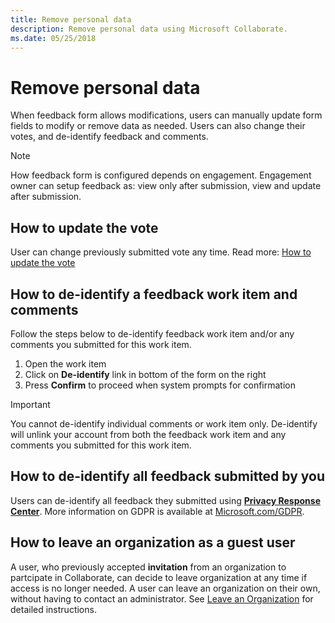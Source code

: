 ```yaml
---
title: Remove personal data
description: Remove personal data using Microsoft Collaborate. 
ms.date: 05/25/2018
---
```


# Remove personal data

When feedback form allows modifications, users can manually update form fields to modify or remove data as needed.
Users can also change their votes, and de-identify feedback and comments.

> [!NOTE]
> How feedback form is configured depends on engagement. Engagement owner can setup feedback as:
> view only after submission,
> view and update after submission.

## How to update the vote

User can change previously submitted vote any time.
Read more: [How to update the vote](feedback-items-view.md#how-to-update-the-vote)

## How to de-identify a feedback work item and comments

Follow the steps below to de-identify feedback work item and/or any comments you submitted for this work item.

1. Open the work item
2. Click on **De-identify** link in bottom of the form on the right
3. Press **Confirm** to proceed when system prompts for confirmation

> [!IMPORTANT]
> You cannot de-identify individual comments or work item only. De-identify will unlink your account from both the feedback work item and any comments you submitted for this work item.

## How to de-identify all feedback submitted by you

Users can de-identify all feedback they submitted using **[Privacy Response Center](https://aka.ms/privacyresponse)**.
More information on GDPR is available at [Microsoft.com/GDPR](https://Microsoft.com/GDPR).

## How to leave an organization as a guest user

A user, who previously accepted **invitation** from an organization to partcipate in Collaborate, can decide to leave organization at any time if access is no longer needed. A user can leave an organization on their own, without having to contact an administrator.
See [Leave an Organization](/azure/active-directory/b2b/leave-the-organization#leave-an-organization) for detailed instructions.